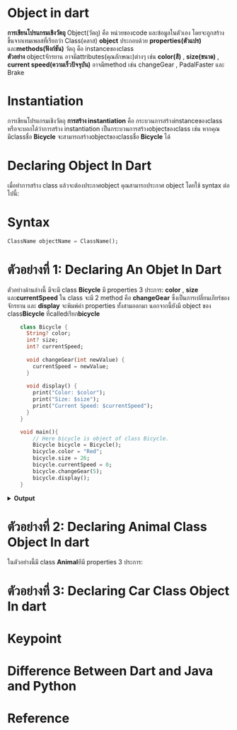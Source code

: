 # Object in dart
**การเขียนโปรแกรมเชิงวัตถุ** Object(วัตถุ) คือ หน่วยของcode และข้อมูลในตัวเอง โดยจะถูกสร้างขึ้นจากเทมเพลสที่เรียกว่า Class(คลาส)  **object** ประกอบด้วย **properties(ตัวแปร)** และ**methods(ฟังก์ชัน)** วัตถุ คือ instanceของclass  
**ตัวอย่าง** objectจักรยาน อาจมีattributes(คุณลักษณะ)ต่างๆ เช่น **color(สี)** , **size(ขนาด)** , **current speed(ความเร็วปัจจุบัน)** อาจมีmethod เช่น changeGear , PadalFaster และ Brake

# Instantiation
การเขียนโปรแกรมเชิงวัตถุ **การสร้าง instantiation** คือ กระบวนการสร้างinstanceของclass หรือจะบอกได้ว่าการสร้าง instantiation เป็นกระบวนการสร้างobjectของclass เช่น หากคุณมีclassชื่อ **Bicycle** จะสามารถสร้างobjectของclassชื่อ **Bicycle** ได้

# Declaring Object In Dart
เมื่อทำการสร้าง class แล้วจะต้องประกาศobject คุณสามารถประกาศ object โดยใช้ syntax ต่อไปนี้:

# Syntax
```dart
ClassName objectName = ClassName();
```

# ตัวอย่างที่ 1: Declaring An Objet In Dart
ตัวอย่างด้านล่างนี้ มีจะมี class **Bicycle** มี properties 3 ประการ: **color** , **size** และ**currentSpeed** ใน class จะมี 2 method คือ **changeGear** ซึ่งเป็นการเปลี่ยนเกียร์ของจักรยาน และ **display** จะพิมพ์ค่า properties ทั้งสามออกมา นอกจากนี้ยังมี object ของ class**Bicycle** ที่calledเรียก**bicycle**
```dart
    class Bicycle {
      String? color;
      int? size;
      int? currentSpeed;
    
      void changeGear(int newValue) {
        currentSpeed = newValue;
      }
    
      void display() {
        print("Color: $color");
        print("Size: $size");
        print("Current Speed: $currentSpeed");
      }
    }

    void main(){
        // Here bicycle is object of class Bicycle. 
        Bicycle bicycle = Bicycle();
        bicycle.color = "Red";
        bicycle.size = 26;
        bicycle.currentSpeed = 0;
        bicycle.changeGear(5);
        bicycle.display();
    }
```
<details>
  <summary><strong>Output</strong></summary>
  <pre><code>Color: Red
Size: 26
Current Speed: 5</code></pre>
</details>

# ตัวอย่างที่ 2: Declaring Animal Class Object In dart
ในตัวอย่างนี้มี class **Animal**ทีมี properties 3 ประการ:

# ตัวอย่างที่ 3: Declaring Car Class Object In dart


# Keypoint


# Difference Between Dart and Java and Python


# Reference
